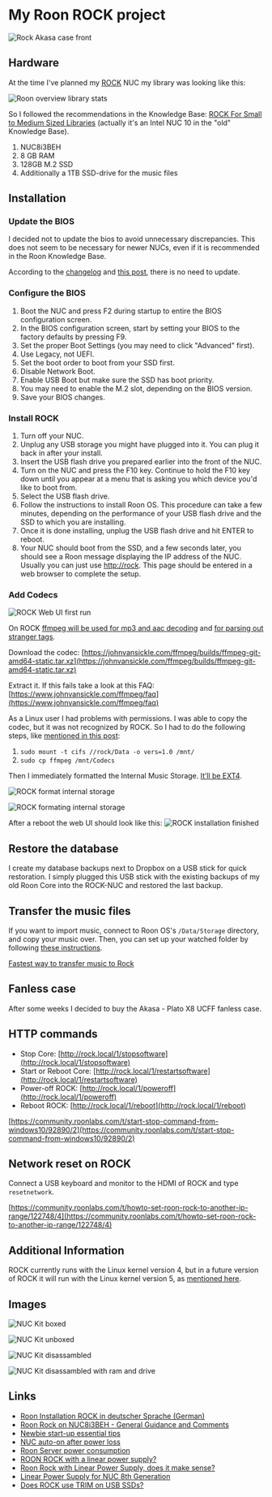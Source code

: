 # My Roon ROCK project

![Rock Akasa case front](../images/rock_akasa_case_front.jpg)

## Hardware

At the time I've planned my [ROCK](https://help.roonlabs.com/portal/en/kb/articles/roon-optimized-core-kit) NUC my library was looking like this:

![Roon overview library stats](../images/roon_overview_library_stats.png)

So I followed the recommendations in the Knowledge Base: [ROCK For Small to Medium Sized Libraries](https://help.roonlabs.com/portal/en/kb/articles/roon-optimized-core-kit#ROCK_For_Small_to_Medium-Sized_Libraries) (actually it's an Intel NUC 10 in the "old" Knowledge Base).

1. NUC8i3BEH
2. 8 GB RAM
3. 128GB M.2 SSD
4. Additionally a 1TB SSD-drive for the music files

## Installation
### Update the BIOS

I decided not to update the bios to avoid unnecessary discrepancies. This does not seem to be necessary for newer NUCs, even if it is recommended in the Roon Knowledge Base.

According to the [changelog](https://downloadmirror.intel.com/29627/eng/BE_0081_ReleaseNotes.pdf) and [this post](https://community.roonlabs.com/t/keeping-intel-nuc-bios-updated-answered-no-need/37696/4), there is no need to update.

### Configure the BIOS

1. Boot the NUC and press F2 during startup to entire the BIOS configuration screen.
2. In the BIOS configuration screen, start by setting your BIOS to the factory defaults by pressing F9.
3. Set the proper Boot Settings (you may need to click "Advanced" first).
  1. Use Legacy, not UEFI.
  2. Set the boot order to boot from your SSD first.
  3. Disable Network Boot.
  4. Enable USB Boot but make sure the SSD has boot priority.
  5. You may need to enable the M.2 slot, depending on the BIOS version.
  6. Save your BIOS changes.

### Install ROCK

1. Turn off your NUC.
2. Unplug any USB storage you might have plugged into it. You can plug it back in after your install.
3. Insert the USB flash drive you prepared earlier into the front of the NUC.
4. Turn on the NUC and press the F10 key. Continue to hold the F10 key down until you appear at a menu that is asking you which device you'd like to boot from.
5. Select the USB flash drive.
6. Follow the instructions to install Roon OS. This procedure can take a few minutes, depending on the performance of your USB flash drive and the SSD to which you are installing.
7. Once it is done installing, unplug the USB flash drive and hit ENTER to reboot.
8. Your NUC should boot from the SSD, and a few seconds later, you should see a Roon message displaying the IP address of the NUC. Usually you can just use [http://rock](http://rock). This page should be entered in a web browser to complete the setup.

### Add Codecs
![ROCK Web UI first run](../images/rock_web_ui_first_run.png)

On ROCK [ffmpeg will be used for mp3 and aac decoding](https://community.roonlabs.com/t/codecs-ffmpeg-for-rock/117646/4) and [for parsing out stranger tags](https://community.roonlabs.com/t/codecs-ffmpeg-for-rock/117646/9).

Download the codec: [https://johnvansickle.com/ffmpeg/builds/ffmpeg-git-amd64-static.tar.xz](https://johnvansickle.com/ffmpeg/builds/ffmpeg-git-amd64-static.tar.xz)

Extract it. If this fails take a look at this FAQ: [https://www.johnvansickle.com/ffmpeg/faq](https://www.johnvansickle.com/ffmpeg/faq)

As a Linux user I had problems with permissions. I was able to copy the codec, but it was not recognized by ROCK. So I had to do the following steps, like [mentioned in this post](https://community.roonlabs.com/t/missing-codecs-after-installing-ffmpeg-with-linux/112754/4):

1. `sudo mount -t cifs //rock/Data -o vers=1.0 /mnt/`
2. `sudo cp ffmpeg /mnt/Codecs`

Then I immediately formatted the Internal Music Storage. [It’ll be EXT4](https://community.roonlabs.com/t/ext4fs-internal-drive-not-recognized/114963/4).

![ROCK format internal storage](../images/rock_format_internal_storage.png)

![ROCK formating internal storage](../images/rock_formating_internal_storage.png)


After a reboot the web UI should look like this:
![ROCK installation finished](../images/rock_installation_finished.png)

## Restore the database

I create my database backups next to Dropbox on a USB stick for quick restoration.
I simply plugged this USB stick with the existing backups of my old Roon Core into the ROCK-NUC and restored the last backup.

## Transfer the music files

If you want to import music, connect to Roon OS's `/Data/Storage` directory, and copy your music over. Then, you can set up your watched folder by following [these instructions](https://kb.roonlabs.com/FAQ:_How_do_I_import_music?).

[Fastest way to transfer music to Rock](https://community.roonlabs.com/t/fastest-way-to-transfer-music-to-rock/115035)

## Fanless case

After some weeks I decided to buy the Akasa - Plato X8 UCFF fanless case.

## HTTP commands

* Stop Core: [http://rock.local/1/stopsoftware](http://rock.local/1/stopsoftware)
* Start or Reboot Core: [http://rock.local/1/restartsoftware](http://rock.local/1/restartsoftware)
* Power-off ROCK: [http://rock.local/1/poweroff](http://rock.local/1/poweroff)
* Reboot ROCK: [http://rock.local/1/reboot](http://rock.local/1/reboot)

[https://community.roonlabs.com/t/start-stop-command-from-windows10/92890/2](https://community.roonlabs.com/t/start-stop-command-from-windows10/92890/2)

## Network reset on ROCK

Connect a USB keyboard and monitor to the HDMI of ROCK and type `resetnetwork`.
  
[https://community.roonlabs.com/t/howto-set-roon-rock-to-another-ip-range/122748/4](https://community.roonlabs.com/t/howto-set-roon-rock-to-another-ip-range/122748/4)

## Additional Information

ROCK currently runs with the Linux kernel version 4, but in a future version of ROCK it will run with the Linux kernel version 5, as [mentioned here](https://community.roonlabs.com/t/linux-kernel-version-for-current-rock-release/115797/6).

## Images
![NUC Kit boxed](../images/nuc_kit_boxed.jpg)

![NUC Kit unboxed](../images/nuc_kit_unboxed.jpg)

![NUC Kit disassambled](../images/nuc_kit_disassembled.jpg)

![NUC Kit disassambled with ram and drive](../images/nuc_kit_disassembled_ram_hds.jpg)

## Links

* [Roon Installation ROCK in deutscher Sprache (German)](https://community.roonlabs.com/t/roon-installation-rock-in-deutscher-sprache/69610)
* [Roon Rock on NUC8i3BEH - General Guidance and Comments](https://community.roonlabs.com/t/roon-rock-on-nuc8i3beh-general-guidance-and-comments/74252)
* [Newbie start-up essential tips](https://community.roonlabs.com/t/newbie-start-up-essential-tips/113126)
* [NUC auto-on after power loss](https://community.roonlabs.com/t/nuc-auto-on-after-power-loss/105702/3)
* [Roon Server power consumption](https://community.roonlabs.com/t/roon-server-power-consumption/104629/8)
* [ROON ROCK with a linear power supply?](https://community.roonlabs.com/t/roon-rock-with-a-linear-power-supply/29838)
* [Roon Rock with Linear Power Supply, does it make sense?](https://community.roonlabs.com/t/roon-rock-with-linear-power-supply-does-it-make-sense/42209)
* [Linear Power Supply for NUC 8th Generation](https://community.roonlabs.com/t/linear-power-supply-for-nuc-8th-generation/96155)
* [Does ROCK use TRIM on USB SSDs?](https://community.roonlabs.com/t/does-rock-use-trim-on-usb-ssds/123452/3)

